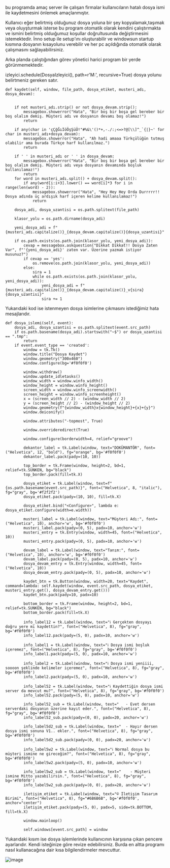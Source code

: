 bu programda amaç server ile çalışan firmalar kullanıcıların hatalı dosya ismi ile kaydetmesini önlemek amaçlanmıştır.

Kullanıcı eğer belirtmiş olduğunuz dosya yoluna bir şey kopyalamak,taşımak veya oluyşturmak isterse bu program otomatik olarak kendini çalıştırmakta ve ismini belirtmiş olduığumuz koşullar doğrultusunda değiştirmesini istemektedir. İnno setup ile setup'ını oluşturabilir ve windowsun startup kısmına dosyanın kısayolunu verebilir ve her pc açıldığında otomatik olarak çalışmasını sağlayabilirsiniz. 

Arka planda çalıştığından görev yönetici harici program bir yerde görünmemektedir.

izleyici.schedule(DosyaIzleyici(), path=r'M:', recursive=True) dosya yolunu belirtmeniz gereken satır. 


    def kaydet(self, window, file_path, dosya_etiket, musteri_adı, dosya_devam):

       
        if not musteri_adı.strip() or not dosya_devam.strip():
            messagebox.showerror("Hata", "Bir boş bir boşa gel bereber bir boş olalım demiş. Müşteri adı ve dosyanın devamı boş olamaz!")
            return

        if any(char in 'çÇğĞıİöÖşŞüÜ!"#%&\'()*+,-./:;<=>?@[\\]^_`{|}~' for char in musteri_adı+dosya_devam):
            messagebox.showerror("Hata", "Ah hadi amaaa Türkçülüğün tutmuş olabilir ama burada Türkçe harf kullanılmaz.")
            return

        if ' ' in musteri_adı or ' ' in dosya_devam:
            messagebox.showerror("Hata", "Bir boş bir boşa gel bereber bir boş olalım demiş. Müşteri adı veya dosyanın devamında boşluk kullanılamaz!")
            return
        for word in musteri_adı.split() + dosya_devam.split():
            if any(word[i:i+3].lower() == word[i]*3 for i in range(len(word) - 2)):
                messagebox.showerror("Hata", "Hey Hey Hey Orda Durrrrr!! Dosya adında üç ardışık harf içeren kelime kullanılamaz!")
                return
        
        dosya_adi, dosya_uzantisi = os.path.splitext(file_path)

        klasor_yolu = os.path.dirname(dosya_adi)

        yeni_dosya_adi = f"{musteri_adı.capitalize()}_{dosya_devam.capitalize()}{dosya_uzantisi}"

        if os.path.exists(os.path.join(klasor_yolu, yeni_dosya_adi)):
            cevap = messagebox.askquestion("Dikkat Dikkat!! Dosya Zaten Var", f"'{yeni_dosya_adi}' zaten var. Üzerine yazmak istiyor musunuz?")
            if cevap == 'yes':
                os.remove(os.path.join(klasor_yolu, yeni_dosya_adi))
            else:
                sira = 1
                while os.path.exists(os.path.join(klasor_yolu, yeni_dosya_adi)):
                    yeni_dosya_adi = f"{musteri_adı.capitalize()}_{dosya_devam.capitalize()}_v{sira}{dosya_uzantisi}"
                    sira += 1

Yukarıdaki kod ise istenmeyen dosya isimlerine çıkmasını istediğimiz hata mesajlarıdır. 

    def dosya_islemi(self, event):
        dosya_adi, dosya_uzantisi = os.path.splitext(event.src_path)
        if os.path.basename(dosya_adi).startswith("~$") or dosya_uzantisi == ".tmp":
            return
        if event.event_type == 'created':
            window = tk.Tk()
            window.title("Dosya Kaydet")
            window.geometry("300x460")
            window.configure(bg='#f0f0f0')

            window.withdraw()
            window.update_idletasks()
            window_width = window.winfo_width()
            window_height = window.winfo_height()
            screen_width = window.winfo_screenwidth()
            screen_height = window.winfo_screenheight()
            x = (screen_width // 2) - (window_width // 2)
            y = (screen_height // 2) - (window_height // 2)
            window.geometry(f"{window_width}x{window_height}+{x}+{y}")
            window.deiconify()

            window.attributes("-topmost", True)

            window.overrideredirect(True)

            window.configure(borderwidth=4, relief="groove")

            dekantor_label = tk.Label(window, text="DOKÜMANTÖR", font=("Helvetica", 12, "bold"), fg="orange", bg='#f0f0f0')
            dekantor_label.pack(pady=(10, 10))

            top_border = tk.Frame(window, height=2, bd=1, relief=tk.SUNKEN, bg="black")
            top_border.pack(fill=tk.X)

            dosya_etiket = tk.Label(window, text=f"{os.path.basename(event.src_path)}", font=("Helvetica", 8, "italic"), fg="gray", bg='#f2f2f2')
            dosya_etiket.pack(pady=(10, 10), fill=tk.X)

            dosya_etiket.bind("<Configure>", lambda e: dosya_etiket.configure(width=e.width))

            musteri_label = tk.Label(window, text="Müşteri Adı:", font=("Helvetica", 10), anchor='w', bg='#f0f0f0')
            musteri_label.pack(pady=(0, 5), padx=10, anchor='w')
            musteri_entry = tk.Entry(window, width=45, font=("Helvetica", 10))  
            musteri_entry.pack(pady=(0, 5), padx=10, anchor='w')

            devam_label = tk.Label(window, text="Tanım:", font=("Helvetica", 10), anchor='w', bg='#f0f0f0')
            devam_label.pack(pady=(0, 5), padx=10, anchor='w')
            dosya_devam_entry = tk.Entry(window, width=45, font=("Helvetica", 10))  
            dosya_devam_entry.pack(pady=(0, 5), padx=10, anchor='w')

            kaydet_btn = tk.Button(window, width=20, text="Kaydet", command=lambda: self.kaydet(window, event.src_path, dosya_etiket, musteri_entry.get(), dosya_devam_entry.get()))
            kaydet_btn.pack(pady=10, padx=10)

            bottom_border = tk.Frame(window, height=2, bd=1, relief=tk.SUNKEN, bg="black")
            bottom_border.pack(fill=tk.X)

            info_label12 = tk.Label(window, text="ℹ Gerçekten dosyayı doğru yere mi kaydettin?", font=("Helvetica", 8), fg="gray", bg='#f0f0f0')
            info_label12.pack(pady=(5, 0), padx=10, anchor='w')

            info_label1 = tk.Label(window, text="ℹ Dosya ismi boşluk içeremez", font=("Helvetica", 8), fg="gray", bg='#f0f0f0')
            info_label1.pack(pady=(5, 0), padx=10, anchor='w')

            info_label2 = tk.Label(window, text="ℹ Dosya ismi yeniiii, soooon şeklinde kelimeler içeremez", font=("Helvetica", 8), fg="gray", bg='#f0f0f0')
            info_label2.pack(pady=(5, 0), padx=10, anchor='w')

            info_label52 = tk.Label(window, text="ℹ Kaydettiğin dosya ismi server da mevcut mu?", font=("Helvetica", 8), fg="gray", bg='#f0f0f0')
            info_label52.pack(pady=(5, 0), padx=10, anchor='w')

            info_label52_sub = tk.Label(window, text="   - Evet dersen serverdaki dosyanın üzerine kayıt eder.", font=("Helvetica", 8), fg="gray", bg='#f0f0f0')
            info_label52_sub.pack(pady=(0, 0), padx=20, anchor='w')

            info_label5d2_sub = tk.Label(window, text="  - Hayır dersen dosya ismi sonuna V1.. ekler.", font=("Helvetica", 8), fg="gray", bg='#f0f0f0')
            info_label5d2_sub.pack(pady=(0, 0), padx=20, anchor='w')

            info_label5w2 = tk.Label(window, text="ℹ Normal dosya bu müşteri ismine ne gireceğim?", font=("Helvetica", 8), fg="gray", bg='#f0f0f0')
            info_label5w2.pack(pady=(5, 0), padx=10, anchor='w')

            info_label5w2_sub = tk.Label(window, text="    - Müşteri ismine Mitto yazabilirsin.", font=("Helvetica", 8), fg="gray", bg='#f0f0f0')
            info_label5w2_sub.pack(pady=(0, 0), padx=20, anchor='w')
            
            iletişim_etiket = tk.Label(window, text="© İletişim Tasarım Birimi", font=("Helvetica", 8), fg="#6B6B6B", bg='#f0f0f0', anchor="center")
            iletişim_etiket.pack(pady=(5, 0), padx=5, side=tk.BOTTOM, fill=tk.X)

            window.mainloop()

            self.windows[event.src_path] = window

Yukarıdaki kısım ise dosya işlemlerinde kullanıcının karşısına çıkan pencere ayarlarıdır. Kendi isteğinize göre revize edebilirsiniz. Burda en altta programı nasıl kullanacağına dair kısa bilgilendirmeler mevcuttur. 

![image](https://github.com/zoaree/Dosya-Y-netim-Sistemi/assets/12134980/4004a748-8975-4f27-a372-de4d2a5dc566)


